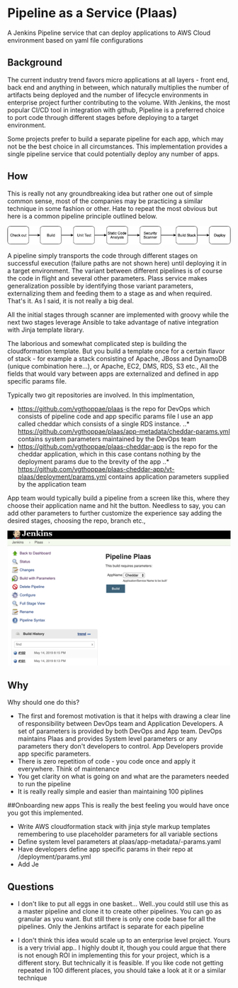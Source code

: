 # Pipeline as a Service (Plaas)
A Jenkins Pipeline service that can deploy applications to AWS Cloud environment based on yaml file configurations

## Background
The current industry trend favors micro applications at all layers - front end, back end and anything in between, which naturally multiplies the number of artifacts being deployed and the number of lifecycle environments in enterprise project further contributing to the volume. With Jenkins, the most popular CI/CD tool in integration with github, Pipeline is a preferred choice to port code through different stages before deploying to a target environment.

Some projects prefer to build a separate pipeline for each app, which may not be the best choice in all circumstances. This implementation provides a single pipeline service that could potentially deploy any number of apps.

## How
This is really not any groundbreaking idea but rather one out of simple common sense, most of the companies may be practicing a similar technique in some fashion or other. Hate to repeat the most obvious but here is a common pipeline principle outlined below.

![alt text](https://github.com/vgthoppae/plaas/blob/master/images/plaas-pipe.png "A pipeline template")

A pipeline simply transports the code through different stages on successful execution (failure paths are not shown here) until deploying it in a target environment. The variant between different pipelines is of course the code in flight and several other parameters. Plass service makes generalization possible by identifying those variant parameters, externalizing them and feeding them to a stage as and when required. That's it. As I said, it is not really a big deal.

All the initial stages through scanner are implemented with groovy while the next two stages leverage Ansible to take advantage of native integration with Jinja template library.

The laborious and somewhat complicated step is building the cloudformation template. But you build a template once for a certain flavor of stack - for example a stack consisting of Apache, JBoss and DynamoDB (unique combination here...), or Apache, EC2, DMS, RDS, S3 etc., All the fields that would vary between apps are externalized and defined in app specific params file.

Typically two git repositories are involved. In this implmentation,

* https://github.com/vgthoppae/plaas is the repo for DevOps which consists of pipeline code and app specific params file
I use an app called cheddar which consists of a single RDS instance.
..* <https://github.com/vgthoppae/plaas/app-metadata/cheddar-params.yml> contains system parameters maintained by the DevOps team
* <https://github.com/vgthoppae/plaas-cheddar-app> is the repo for the cheddar application, which in this case contans nothing by the deployment params due to the brevity of the app
..* <https://github.com/vgthoppae/plaas-cheddar-app/vt-plaas/deployment/params.yml> contains application parameters supplied by the application team

App team would typically build a pipeline from a screen like this, where they choose their application name and hit the button. Needless to say, you can add other parameters to further customize the experience say adding the desired stages, choosing the repo, branch etc.,

![alt text](https://github.com/vgthoppae/plaas/blob/master/images/plaas-buildjob.png "Developers experience")

## Why
Why should one do this? 
* The first and foremost motivation is that it helps with drawing a clear line of responsibility between DevOps team and Application Developers. A set of parameters is provided by both DevOps and App team. DevOps maintains Plaas and provides System level parameters or any parameters thery don't developers to control. App Developers provide app specific parameters.
* There is zero repetition of code - you code once and apply it everywhere. Think of maintenance
* You get clarity on what is going on and what are the parameters needed to run the pipeline
* It is really really simple and easier than maintaining 100 piplines 


##Onboarding new apps
This is really the best feeling you would have once you got this implemented.

* Write AWS cloudformation stack with jinja style markup templates remembering to use placeholder parameters for all variable sections
* Define system level parameters at plaas/app-metadata/<app name>-params.yaml
* Have developers define app specific params in their repo at <project root>/deployment/params.yml
* Add Je


## Questions

* I don't like to put all eggs in one basket...
Well..you could still use this as a master pipeline and clone it to create other pipelines. You can go as granular as you want. But still there is only one code base for all the pipelines. Only the Jenkins artifact is separate for each pipeline

* I don't think this idea would scale up to an enterprise level project. Yours is a very trivial app..
I highly doubt it, though you could argue that there is not enough ROI in implementing this for your project, which is a different story. But technically it is feasible. If you like code not getting repeated in 100 different places, you should take a look at it or a similar technique






